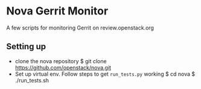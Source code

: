 # Nova Gerrit Monitor

A few scripts for monitoring Gerrit on review.openstack.org

## Setting up

  * clone the nova repository
        $ git clone https://github.com/openstack/nova.git
  * Set up virtual env.  Follow steps to get `run_tests.py` working
        $ cd nova
        $ ./run_tests.sh
